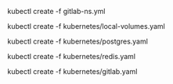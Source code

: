 kubectl create -f gitlab-ns.yml

kubectl create -f kubernetes/local-volumes.yaml

kubectl create -f kubernetes/postgres.yaml

kubectl create -f kubernetes/redis.yaml

kubectl create -f kubernetes/gitlab.yaml
